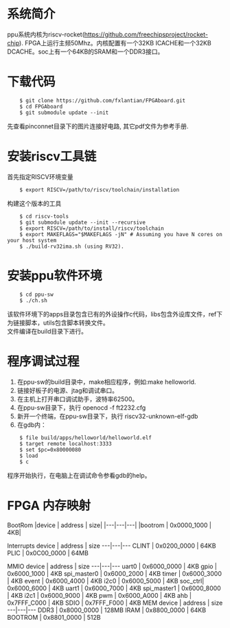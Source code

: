 # 系统简介
ppu系统内核为riscv-rocket(https://github.com/freechipsproject/rocket-chip).
FPGA上运行主频50Mhz。内核配置有一个32KB ICACHE和一个32KB DCACHE。soc上有一个64KB的SRAM和一个DDR3接口。
# 下载代码
```
    $ git clone https://github.com/fxlantian/FPGAboard.git
    $ cd FPGAboard
    $ git submodule update --init
```
先查看pinconnet目录下的图片连接好电路, 其它pdf文件为参考手册.
# 安装riscv工具链
首先指定RISCV环境变量
```
    $ export RISCV=/path/to/riscv/toolchain/installation
```
构建这个版本的工具
```
    $ cd riscv-tools
    $ git submodule update --init --recursive
    $ export RISCV=/path/to/install/riscv/toolchain
    $ export MAKEFLAGS="$MAKEFLAGS -jN" # Assuming you have N cores on your host system
    $ ./build-rv32ima.sh (using RV32).
```
# 安装ppu软件环境
```
    $ cd ppu-sw
    $ ./ch.sh
```
该软件环境下的apps目录包含已有的外设操作c代码，libs包含外设库文件，ref下为链接脚本，utils包含脚本转换文件。  
文件编译在build目录下进行。
# 程序调试过程
1. 在ppu-sw的build目录中，make相应程序，例如:make helloworld.
2. 链接好板子的电源、jtag和调试串口。
3. 在主机上打开串口调试助手，波特率62500。
3. 在ppu-sw目录下，执行 openocd -f ft2232.cfg
4. 新开一个终端，在ppu-sw目录下，执行 riscv32-unknown-elf-gdb
5. 在gdb内：
```
    $ file build/apps/helloworld/helloworld.elf
    $ target remote localhost:3333
    $ set $pc=0x80000080
    $ load
    $ c
```
程序开始执行，在电脑上在调试命令参看gdb的help。
# FPGA 内存映射
BootRom
|device | address | size|
|---|---|---|
|bootrom | 0x0000_1000 | 4KB|

Interrupts
device | address | size
---|---|---
CLINT | 0x0200_0000 | 64KB
PLIC  | 0x0C00_0000 | 64MB

MMIO
device | address | size
---|---|---
uart0   | 0x6000_0000 | 4KB 
gpio    | 0x6000_1000 | 4KB
spi_master0 | 0x6000_2000 | 4KB
timer   | 0x6000_3000 | 4KB
event   | 0x6000_4000 | 4KB
i2c0    | 0x6000_5000 | 4KB
soc_ctrl| 0x6000_6000 | 4KB
uart1   | 0x6000_7000 | 4KB
spi_master1 | 0x6000_8000 | 4KB
i2c1    | 0x6000_9000 | 4KB
pwm     | 0x6000_A000 | 4KB
ahb     | 0x7FFF_C000 | 4KB
SDIO    | 0x7FFF_F000 | 4KB
MEM
device | address | size
---|---|---
DDR3    | 0x8000_0000 | 128MB
IRAM    | 0x8800_0000 | 64KB
BOOTROM | 0x8801_0000 | 512B
